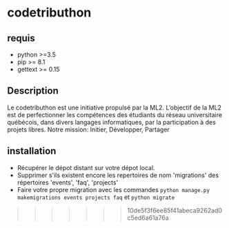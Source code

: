 # codetributhon

## requis
 - python >=3.5
 - pip >= 8.1
 - gettext >= 0.15
 
## Description 
Le codetributhon est une initiative propulsé par la ML2. L’objectif de 
la ML2 est de perfectionner les compétences des étudiants du réseau 
universitaire québécois, dans divers langages informatiques, par la 
participation à des projets libres. Notre mission: Initier, Développer, 
Partager

## installation 
- Récupérer le dépot distant sur votre dépot local.
- Supprimer s'ils existent encore les repertoires de nom 'migrations' 
des répertoires 'events', 'faq', 'projects'
- Faire votre propre migration avec les commandes
`python manage.py  makemigrations events projects faq` et 
`python migrate`
>>>>>>> 10de5f3f6ee85f41abeca9262ad0c5ed6a61a76a
